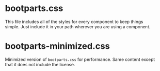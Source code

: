 # bootparts.css

This file includes all of the styles for every component to keep things simple. Just include it in your path wherever you are using a component.

# bootparts-minimized.css

Minimized version of `bootparts.css` for performance.
Same content except that it does not include the license.